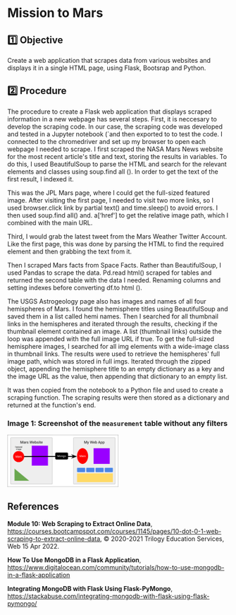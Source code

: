 # Mission to Mars

## :one: Objective
Create a web application that scrapes data from various websites and displays it in a single HTML page, using Flask, Bootsrap and Python.
 
## :two: Procedure

The procedure to create a Flask web application that displays scraped information in a new webpage has several steps.  First, it is neccesary to develop the scraping code.  In our case, the scraping code was developed and tested in a Jupyter notebook (`and then exported to  to test the code. I connected to the chromedriver and set up my browser to open each webpage I needed to scrape. I first scraped the NASA Mars News website for the most recent article's title and text, storing the results in variables. To do this, I used BeautifulSoup to parse the HTML and search for the relevant elements and classes using soup.find all (). In order to get the text of the first result, I indexed it.

This was the JPL Mars page, where I could get the full-sized featured image. After visiting the first page, I needed to visit two more links, so I used browser.click link by partial text() and time.sleep() to avoid errors. I then used soup.find all() and. a[‘href'] to get the relative image path, which I combined with the main URL.



Third, I would grab the latest tweet from the Mars Weather Twitter Account. Like the first page, this was done by parsing the HTML to find the required element and then grabbing the text from it.



Then I scraped Mars facts from Space Facts. Rather than BeautifulSoup, I used Pandas to scrape the data. Pd.read html() scraped for tables and returned the second table with the data I needed. Renaming columns and setting indexes before converting df.to html ().



The USGS Astrogeology page also has images and names of all four hemispheres of Mars. I found the hemisphere titles using BeautifulSoup and saved them in a list called hemi names. Then I searched for all thumbnail links in the hemispheres and iterated through the results, checking if the thumbnail element contained an image. A list (thumbnail links) outside the loop was appended with the full image URL if true. To get the full-sized hemisphere images, I searched for all img elements with a wide-image class in thumbnail links. The results were used to retrieve the hemispheres' full image path, which was stored in full imgs. Iterated through the zipped object, appending the hemisphere title to an empty dictionary as a key and the image URL as the value, then appending that dictionary to an empty list.



It was then copied from the notebook to a Python file and used to create a scraping function. The scraping results were then stored as a dictionary and returned at the function's end.



### Image 1: Screenshot of the `measurement` table without any filters
<img src="https://github.com/Peteresis/Mission-to-Mars/blob/21b423b93bb124731b2d458dca3d4d55da9d589e/resources/data-10-5-3-1-flowchart.png" width=50% height=50%>








## References
**Module 10: Web Scraping to Extract Online Data**, https://courses.bootcampspot.com/courses/1145/pages/10-dot-0-1-web-scraping-to-extract-online-data, :copyright: 2020-2021 Trilogy Education Services, Web 15 Apr 2022.

**How To Use MongoDB in a Flask Application**, https://www.digitalocean.com/community/tutorials/how-to-use-mongodb-in-a-flask-application

**Integrating MongoDB with Flask Using Flask-PyMongo**, https://stackabuse.com/integrating-mongodb-with-flask-using-flask-pymongo/
